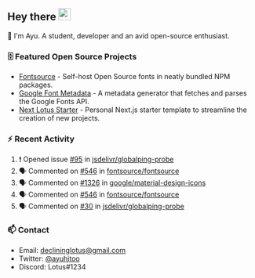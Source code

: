 ## Hey there <img src="https://media.giphy.com/media/hvRJCLFzcasrR4ia7z/giphy.gif" width="25" height="25">

📝 I'm Ayu. A student, developer and an avid open-source enthusiast.

### 🗄 Featured Open Source Projects

- [Fontsource](https://github.com/fontsource/fontsource) - Self-host Open Source fonts in neatly bundled NPM packages.
- [Google Font Metadata](https://github.com/fontsource/google-font-metadata) - A metadata generator that fetches and parses the Google Fonts API.
- [Next Lotus Starter](https://github.com/DecliningLotus/next-lotus-starter) - Personal Next.js starter template to streamline the creation of new projects.

### ⚡ Recent Activity

<!--START_SECTION:activity-->

1. ❗️ Opened issue [#95](https://github.com/jsdelivr/globalping-probe/issues/95) in [jsdelivr/globalping-probe](https://github.com/jsdelivr/globalping-probe)
2. 🗣 Commented on [#546](https://github.com/fontsource/fontsource/issues/546) in [fontsource/fontsource](https://github.com/fontsource/fontsource)
3. 🗣 Commented on [#1326](https://github.com/google/material-design-icons/issues/1326) in [google/material-design-icons](https://github.com/google/material-design-icons)
4. 🗣 Commented on [#546](https://github.com/fontsource/fontsource/issues/546) in [fontsource/fontsource](https://github.com/fontsource/fontsource)
5. 🗣 Commented on [#30](https://github.com/jsdelivr/globalping-probe/issues/30) in [jsdelivr/globalping-probe](https://github.com/jsdelivr/globalping-probe)
<!--END_SECTION:activity-->

### 📫 Contact

- Email: declininglotus@gmail.com
- Twitter: [@ayuhitoo](https://twitter.com/ayuhitoo)
- Discord: Lotus#1234
